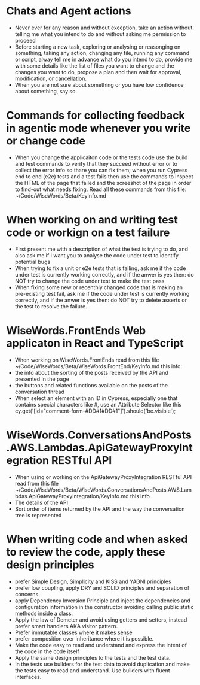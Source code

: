 # Chats and Agent actions
- Never ever for any reason and without exception, take an action without telling me what you intend to do and without asking me permission to proceed
- Before starting a new task, exploring or analysing or reasonging on something, taking any action, changing any file, running any command or script, alway tell me in advance what do you intend to do, provide me with some details like the list of files you want to change and the changes you want to do, propose a plan and then wait for approval, modification, or cancellation.
- When you are not sure about something or you have low confidence about something, say so.

# Commands for collecting feedback in agentic mode whenever you write or change code
- When you change the applicaiton code or the tests code use the build and test commands to verify that they succeed without error or to collect the error info so thare you can fix them; when you run Cypress end to end (e2e) tests and a test fails then use the commands to inspect the HTML of the page that failed and the screeshot of the page in order to find-out what needs fixing. Read all these commands from this file: ~/Code/WiseWords/Beta/KeyInfo.md

# When working on and writing test code or workign on a test failure
- First present me with a description of what the test is trying to do, and also ask me if I want you to analyse the code under test to identify potential bugs
- When trying to fix a unit or e2e tests that is failing, ask me if the code under test is currently working correctly, and if the anwer is yes then: do NOT try to change the code under test to make the test pass
- When fixing some new or recenthly changed code that is making an pre-existing test fail, ask me if the code under test is currently working correctly, and if the anwer is yes then: do NOT try to delete asserts or the test to resolve the failure.

# WiseWords.FrontEnds Web applicaton in React and TypeScript
- When working on WiseWords.FrontEnds read from this file ~/Code/WiseWords/Beta/WiseWords.FrontEnd/KeyInfo.md this info:
 - the info about the sorting of the posts received by the API and presented in the page 
 - the buttons and related functions available on the posts of the conversation thread
- When select an element with an ID in Cypress, especially one that contains special characters like #, use an Attribute Selector like this cy.get('[id="comment-form-#DD#1#DD#1"]').should('be.visible'); 

# WiseWords.ConversationsAndPosts.AWS.Lambdas.ApiGatewayProxyIntegration RESTful API
- When using or working on the ApiGatewayProxyIntegration RESTful API read from this file ~/Code/WiseWords/Beta/WiseWords.ConversationsAndPosts.AWS.Lambdas.ApiGatewayProxyIntegration/KeyInfo.md this info
 - The details of the API
 - Sort order of items returned by the API and the way the conversation tree is represented


# When writing code and when asked to review the code, apply these design principles
- prefer Simple Design, Simplicity and KISS and YAGNI principles 
- prefer low coupling, apply DRY and SOLID principles and separation of concerns. 
- apply  Dependency Inversion Principle and inject the dependencies and configuration information in the constructor avoiding calling public static methods inside a class.  
- Apply the law of Demeter and avoid using getters and setters, instead prefer smart handlers AKA visitor pattern. 
- Prefer immutable classes where it makes sense
- prefer composition over inheritance where it is possible. 
- Make the code easy to read and understand and express the intent of the code in the code itself
-  Apply the same design principles to the tests and the test data. 
- In the tests use builders for the test data to avoid duplication and make the tests easy to read and understand. Use builders with fluent interfaces.
